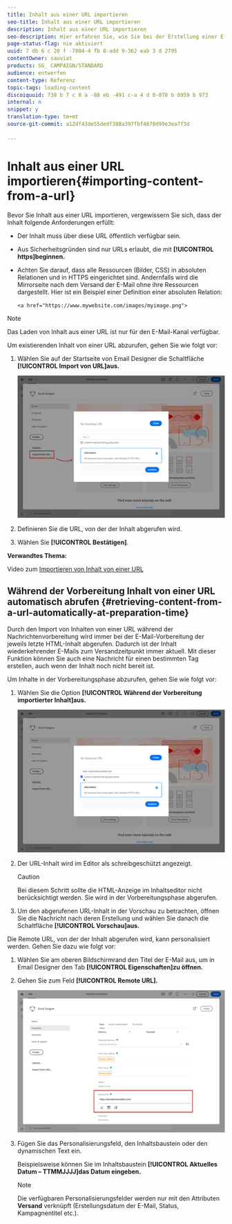 ```yaml
---
title: Inhalt aus einer URL importieren
seo-title: Inhalt aus einer URL importieren
description: Inhalt aus einer URL importieren
seo-description: Hier erfahren Sie, wie Sie bei der Erstellung einer E-Mail Inhalt von einer vorhandenen URL laden können.
page-status-flag: nie aktiviert
uuid: 7 db 6 c 20 f -7004-4 fb 8-add 9-362 eab 3 d 2795
contentOwner: sauviat
products: SG_ CAMPAIGN/STANDARD
audience: entwerfen
content-type: Referenz
topic-tags: loading-content
discoiquuid: 738 b 7 c 8 a -88 eb -491 c-a 4 d 0-078 b 0959 b 973
internal: n
snippet: y
translation-type: tm+mt
source-git-commit: a12df43de55dedf388a397fbf4670d99e3ea7f3d

---
```



# Inhalt aus einer URL importieren{#importing-content-from-a-url}

Bevor Sie Inhalt aus einer URL importieren, vergewissern Sie sich, dass der Inhalt folgende Anforderungen erfüllt:

* Der Inhalt muss über diese URL öffentlich verfügbar sein.
* Aus Sicherheitsgründen sind nur URLs erlaubt, die mit **[!UICONTROL https]beginnen.**
* Achten Sie darauf, dass alle Ressourcen (Bilder, CSS) in absoluten Relationen und in HTTPS eingerichtet sind. Andernfalls wird die Mirrorseite nach dem Versand der E-Mail ohne ihre Ressourcen dargestellt. Hier ist ein Beispiel einer Definition einer absoluten Relation:

   ```
   <a href="https://www.mywebsite.com/images/myimage.png">
   ```

>[!NOTE]
>
>Das Laden von Inhalt aus einer URL ist nur für den E-Mail-Kanal verfügbar.

Um existierenden Inhalt von einer URL abzurufen, gehen Sie wie folgt vor:

1. Wählen Sie auf der Startseite von Email Designer die Schaltfläche **[!UICONTROL Import von URL]aus.**

   ![](assets/email_designer_importfromurl.png)

1. Definieren Sie die URL, von der der Inhalt abgerufen wird.
1. Wählen Sie **[!UICONTROL Bestätigen]**.

**Verwandtes Thema:**

Video zum [Importieren von Inhalt von einer URL](https://helpx.adobe.com/campaign/kt/acs/using/acs-email-designer-tutorial.html#Workingwithexistingcontent)

## Während der Vorbereitung Inhalt von einer URL automatisch abrufen {#retrieving-content-from-a-url-automatically-at-preparation-time}

Durch den Import von Inhalten von einer URL während der Nachrichtenvorbereitung wird immer bei der E-Mail-Vorbereitung der jeweils letzte HTML-Inhalt abgerufen. Dadurch ist der Inhalt wiederkehrender E-Mails zum Versandzeitpunkt immer aktuell. Mit dieser Funktion können Sie auch eine Nachricht für einen bestimmten Tag erstellen, auch wenn der Inhalt noch nicht bereit ist.

Um Inhalte in der Vorbereitungsphase abzurufen, gehen Sie wie folgt vor:

1. Wählen Sie die Option **[!UICONTROL Während der Vorbereitung importierter Inhalt]aus.**

   ![](assets/email_designer_importfromurl2.png)

1. Der URL-Inhalt wird im Editor als schreibgeschützt angezeigt.

   >[!CAUTION]
   >
   >Bei diesem Schritt sollte die HTML-Anzeige im Inhaltseditor nicht berücksichtigt werden. Sie wird in der Vorbereitungsphase abgerufen.

1. Um den abgerufenen URL-Inhalt in der Vorschau zu betrachten, öffnen Sie die Nachricht nach deren Erstellung und wählen Sie danach die Schaltfläche **[!UICONTROL Vorschau]aus.**

Die Remote URL, von der der Inhalt abgerufen wird, kann personalisiert werden. Gehen Sie dazu wie folgt vor:

1. Wählen Sie am oberen Bildschirmrand den Titel der E-Mail aus, um in Email Designer den Tab **[!UICONTROL Eigenschaften]zu öffnen.**
1. Gehen Sie zum Feld **[!UICONTROL Remote URL].**

   ![](assets/email_designer_importfromurl4.png)

1. Fügen Sie das Personalisierungsfeld, den Inhaltsbaustein oder den dynamischen Text ein.

   Beispielsweise können Sie im Inhaltsbaustein **[!UICONTROL Aktuelles Datum – TTMMJJJJ]das Datum eingeben.**

   >[!NOTE]
   >
   >Die verfügbaren Personalisierungsfelder werden nur mit den Attributen **Versand** verknüpft (Erstellungsdatum der E-Mail, Status, Kampagnentitel etc.).

